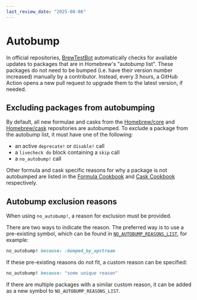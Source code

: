 ```yaml
---
last_review_date: "2025-08-06"
---
```


# Autobump

In official repositories, [BrewTestBot](BrewTestBot.md) automatically checks for available updates to packages that are in Homebrew's "autobump list". These packages do not need to be bumped (i.e. have their version number increased) manually by a contributor. Instead, every 3 hours, a GitHub Action opens a new pull request to upgrade them to the latest version, if needed.

## Excluding packages from autobumping

By default, all new formulae and casks from the [Homebrew/core](https://github.com/Homebrew/homebrew-core) and [Homebrew/cask](https://github.com/Homebrew/homebrew-cask) repositories are autobumped. To exclude a package from the autobump list, it must have one of the following:

* an active `deprecate!` or `disable!` call
* a `livecheck do` block containing a `skip` call
* a `no_autobump!` call

Other formula and cask specific reasons for why a package is not autobumped are listed in the [Formula Cookbook](Formula-Cookbook.md) and [Cask Cookbook](Cask-Cookbook.md) respectively.

## Autobump exclusion reasons

When using `no_autobump!`, a reason for exclusion must be provided.

There are two ways to indicate the reason. The preferred way is to use a pre-existing symbol, which can be found in [`NO_AUTOBUMP_REASONS_LIST`](/rubydoc/top-level-namespace.html#NO_AUTOBUMP_REASONS_LIST-constant), for example:

```ruby
no_autobump! because: :bumped_by_upstream
```

If these pre-existing reasons do not fit, a custom reason can be specified:

```ruby
no_autobump! because: "some unique reason"
```

If there are multiple packages with a similar custom reason, it can be added as a new symbol to `NO_AUTOBUMP_REASONS_LIST`.
